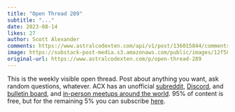 ```yaml
---
title: "Open Thread 289"
subtitle: "..."
date: 2023-08-14
likes: 27
author: Scott Alexander
comments: https://www.astralcodexten.com/api/v1/post/136015844/comments?&all_comments=true
image: https://substack-post-media.s3.amazonaws.com/public/images/12f58832-2b6c-4841-a951-d5b619b11188_255x255.webp
original-url: https://www.astralcodexten.com/p/open-thread-289
---
```

This is the weekly visible open thread. Post about anything you want, ask random questions, whatever. ACX has an unofficial [subreddit](https://www.reddit.com/r/slatestarcodex/), [Discord](https://discord.gg/RTKtdut), and [bulletin board](https://www.datasecretslox.com/index.php), and [in-person meetups around the world](https://www.lesswrong.com/community?filters%5B0%5D=SSC). 95% of content is free, but for the remaining 5% you can subscribe [here](https://astralcodexten.substack.com/subscribe?).
